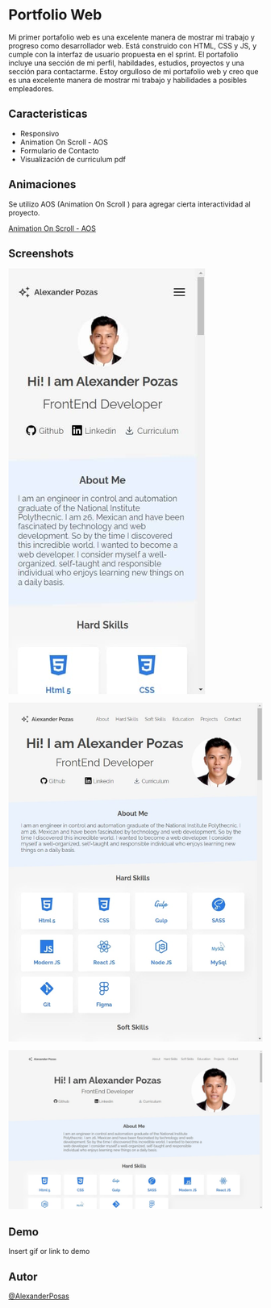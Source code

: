 # Portfolio Web

Mi primer portafolio web es una excelente manera de mostrar mi trabajo y progreso como desarrollador web. Está construido con HTML, CSS y JS, y cumple con la interfaz de usuario propuesta en el sprint. El portafolio incluye una sección de mi perfil, habildades, estudios, proyectos y una sección para contactarme. Estoy orgulloso de mi portafolio web y creo que es una excelente manera de mostrar mi trabajo y habilidades a posibles empleadores.


## Caracteristicas

- Responsivo
- Animation On Scroll - AOS
- Formulario de Contacto
- Visualización de curriculum pdf


## Animaciones

Se utilizo AOS (Animation On Scroll ) para agregar cierta interactividad al proyecto.

[Animation On Scroll - AOS](https://michalsnik.github.io/aos/)


## Screenshots

![Portfolio - mobile](/src/images/page/portfolio-mobile-min.jpeg)

![Portfolio - tablet](/src/images/page/portfolio-tablet-min.jpeg)

![Portfolio - desktop](/src/images/page/portfolio-desktop-min.jpeg)


## Demo

Insert gif or link to demo


## Autor

[@AlexanderPosas](https://github.com/EduardoPosas)